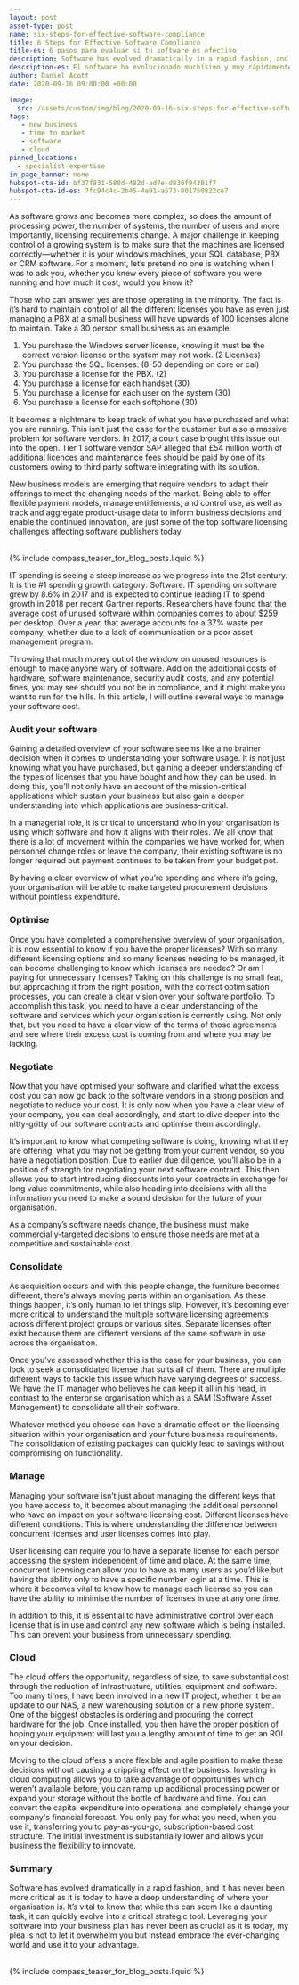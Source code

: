 ```yaml
---
layout: post
asset-type: post
name: six-steps-for-effective-software-compliance
title: 6 Steps for Effective Software Compliance
title-es: 6 pasos para evaluar si tu software es efectivo 
description: Software has evolved dramatically in a rapid fashion, and it has never been more critical as it is today to have a deep understanding of where your organisation is.
description-es: El software ha evolucionado muchísimo y muy rápidamente. Por eso hoy en día es tan necesario e importante tener un conocimiento profundo de cual es el nivel de madurez de tu organización. 
author: Daniel Acott
date: 2020-09-16 09:00:00 +00:00

image:
  src: /assets/custom/img/blog/2020-09-16-six-steps-for-effective-software-compliance/The_challenge_of_being_complient_with_your_software.jpg
tags:
   - new business
   - time to market
   - software
   - cloud
pinned_locations:
  - specialist-expertise
in_page_banner: none
hubspot-cta-id: bf37f831-580d-482d-ad7e-d830f94381f7
hubspot-cta-id-es: 7fc94c4c-2b45-4e91-a573-801750822ce7
---
```


As software grows and becomes more complex, so does the amount of processing power, the number of systems, the number of users and more importantly, licensing requirements change. A major challenge in keeping control of a growing system is to make sure that the machines are licensed correctly—whether it is your windows machines, your SQL database, PBX or CRM software. For a moment, let’s pretend no one is watching when I was to ask you, whether you knew every piece of software you were running and how much it cost, would you know it? 

Those who can answer yes are those operating in the minority. The fact is it’s hard to maintain control of all the different licenses you have as even just managing a PBX at a small business will have upwards of 100 licenses alone to maintain. Take a 30 person small business as an example:

<ol> 
<li> You purchase the Windows server license, knowing it must be the correct version license or the system may not work. (2 Licenses) </li>
<li> You purchase the SQL licenses. (8-50 depending on core or cal) </li> 
<li> You purchase a license for the PBX. (2) </li>
<li> You purchase a license for each handset (30) </li>
<li> You purchase a license for each user on the system (30) </li>
<li> You purchase a license for each softphone (30) </li>
</ol>

It becomes a nightmare to keep track of what you have purchased and what you are running. This isn’t just the case for the customer but also a massive problem for software vendors. In 2017, a court case brought this issue out into the open. Tier 1 software vendor SAP alleged that £54 million worth of additional licences and maintenance fees should be paid by one of its customers owing to third party software integrating with its solution.

New business models are emerging that require vendors to adapt their offerings to meet the changing needs of the market. Being able to offer flexible payment models, manage entitlements, and control use, as well as track and aggregate product-usage data to inform business decisions and enable the continued innovation, are just some of the top software licensing challenges affecting software publishers today.

<br>
{% include compass_teaser_for_blog_posts.liquid %}
<br>

IT spending is seeing a steep increase as we progress into the 21st century. It is the #1 spending growth category: Software. IT spending on software grew by 8.6% in 2017 and is expected to continue leading IT to spend growth in 2018 per recent Gartner reports. Researchers have found that the average cost of unused software within companies comes to about $259 per desktop. Over a year, that average accounts for a 37% waste per company, whether due to a lack of communication or a poor asset management program.

Throwing that much money out of the window on unused resources is enough to make anyone wary of software. Add on the additional costs of hardware, software maintenance, security audit costs, and any potential fines, you may see should you not be in compliance, and it might make you want to run for the hills. In this article, I will outline several ways to manage your software cost.

### Audit your software

Gaining a detailed overview of your software seems like a no brainer decision when it comes to understanding your software usage. It is not just knowing what you have purchased, but gaining a deeper understanding of the types of licenses that you have bought and how they can be used. In doing this, you’ll not only have an account of the mission-critical applications which sustain your business but also gain a deeper understanding into which applications are business-critical. 

In a managerial role, it is critical to understand who in your organisation is using which software and how it aligns with their roles. We all know that there is a lot of movement within the companies we have worked for, when personnel change roles or leave the company, their existing software is no longer required but payment continues to be taken from your budget pot. 

By having a clear overview of what you’re spending and where it’s going, your organisation will be able to make targeted procurement decisions without pointless expenditure.

### Optimise 

Once you have completed a comprehensive overview of your organisation, it is now essential to know if you have the proper licenses? With so many different licensing options and so many licenses needing to be managed, it can become challenging to know which licenses are needed? Or am I paying for unnecessary licenses? Taking on this challenge is no small feat, but approaching it from the right position, with the correct optimisation processes, you can create a clear vision over your software portfolio. To accomplish this task, you need to have a clear understanding of the software and services which your organisation is currently using. Not only that, but you need to have a clear view of the terms of those agreements and see where their excess cost is coming from and where you may be lacking.


### Negotiate 

Now that you have optimised your software and clarified what the excess cost you can now go back to the software vendors in a strong position and negotiate to reduce your cost. It is only now when you have a clear view of your company, you can deal accordingly, and start to dive deeper into the nitty-gritty of our software contracts and optimise them accordingly. 

It’s important to know what competing software is doing, knowing what they are offering, what you may not be getting from your current vendor, so you have a negotiation position. Due to earlier due diligence, you’ll also be in a position of strength for negotiating your next software contract. This then allows you to start introducing discounts into your contracts in exchange for long value commitments, while also heading into decisions with all the information you need to make a sound decision for the future of your organisation. 

As a company’s software needs change, the business must make commercially-targeted decisions to ensure those needs are met at a competitive and sustainable cost.

### Consolidate

As acquisition occurs and with this people change, the furniture becomes different, there’s always moving parts within an organisation. As these things happen, it’s only human to let things slip. However, it’s becoming ever more critical to understand the multiple software licensing agreements across different project groups or various sites. Separate licenses often exist because there are different versions of the same software in use across the organisation.

Once you’ve assessed whether this is the case for your business, you can look to seek a consolidated license that suits all of them. There are multiple different ways to tackle this issue which have varying degrees of success. We have the IT manager who believes he can keep it all in his head, in contrast to the enterprise organisation which as a SAM (Software Asset Management) to consolidate all their software. 

Whatever method you choose can have a dramatic effect on the licensing situation within your organisation and your future business requirements. The consolidation of existing packages can quickly lead to savings without compromising on functionality.

### Manage

Managing your software isn’t just about managing the different keys that you have access to, it becomes about managing the additional personnel who have an impact on your software licensing cost. Different licenses have different conditions. This is where understanding the difference between concurrent licenses and user licenses comes into play. 

User licensing can require you to have a separate license for each person accessing the system independent of time and place. At the same time, concurrent licensing can allow you to have as many users as you’d like but having the ability only to have a specific number login at a time. This is where it becomes vital to know how to manage each license so you can have the ability to minimise the number of licenses in use at any one time.

In addition to this, it is essential to have administrative control over each license that is in use and control any new software which is being installed. This can prevent your business from unnecessary spending. 

### Cloud

The cloud offers the opportunity, regardless of size, to save substantial cost through the reduction of infrastructure, utilities, equipment and software. Too many times, I have been involved in a new IT project, whether it be an update to our NAS, a new warehousing solution or a new phone system. One of the biggest obstacles is ordering and procuring the correct hardware for the job. Once installed, you then have the proper position of hoping your equipment will last you a lengthy amount of time to get an ROI on your decision. 

Moving to the cloud offers a more flexible and agile position to make these decisions without causing a crippling effect on the business. Investing in cloud computing allows you to take advantage of opportunities which weren’t available before, you can ramp up additional processing power or expand your storage without the bottle of hardware and time. You can convert the capital expenditure into operational and completely change your company's financial forecast. You only pay for what you need, when you use it, transferring you to pay-as-you-go, subscription-based cost structure. The initial investment is substantially lower and allows your business the flexibility to innovate. 

### Summary

Software has evolved dramatically in a rapid fashion, and it has never been more critical as it is today to have a deep understanding of where your organisation is. It’s vital to know that while this can seem like a daunting task, it can quickly evolve into a critical strategic tool. Leveraging your software into your business plan has never been as crucial as it is today, my plea is not to let it overwhelm you but instead embrace the ever-changing world and use it to your advantage.

<br>
{% include compass_teaser_for_blog_posts.liquid %}
